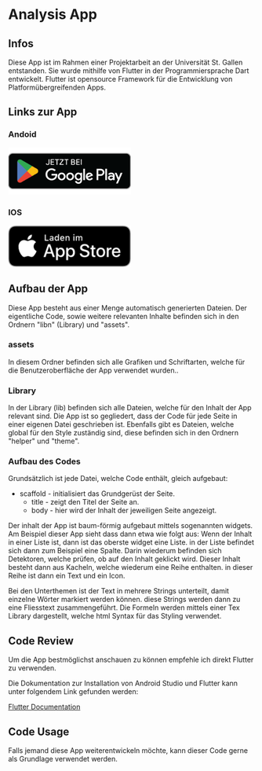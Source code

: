 # Analysis App

## Infos

Diese App ist im Rahmen einer Projektarbeit an der Universität St. Gallen entstanden. 
Sie wurde mithilfe von Flutter in der Programmiersprache Dart entwickelt. 
Flutter ist opensource Framework für die Entwicklung von Platformübergreifenden Apps.

## Links zur App

### Andoid
<p align="left">
<a href="https://play.google.com/store/apps/details?id=ch.berincini.analysis_app">
    <img alt="Get it on Google Play"
        width="250"
        src="https://github.com/Maxinio-berincini/Datenschutz/blob/main/google-play-badge.png?raw=true" />
</a>  
</p>

### IOS
<p align="left">
<a href="https://apps.apple.com/us/app/hsg-analysis/id1659301671">
    <img alt="Get it on IOS"
        width= "250"
        src="https://github.com/Maxinio-berincini/Datenschutz/blob/main/appstore-badge.png?raw=true" />
        </a>
        </p>

## Aufbau der App

Diese App besteht aus einer Menge automatisch generierten Dateien. Der eigentliche Code, sowie weitere relevanten Inhalte befinden sich in den Ordnern "libn" (Library) und "assets".

### assets

In diesem Ordner befinden sich alle Grafiken und Schriftarten, welche für die Benutzeroberfläche der App verwendet wurden..

### Library

In der Library (lib) befinden sich alle Dateien, welche für den Inhalt der App relevant sind.
Die App ist so gegliedert, dass der Code für jede Seite in einer eigenen Datei geschrieben ist.
Ebenfalls gibt es Dateien, welche global für den Style zuständig sind, diese befinden sich in den Ordnern "helper" und "theme". 

### Aufbau des Codes

Grundsätzlich ist jede Datei, welche Code enthält, gleich aufgebaut:

* scaffold  -  initialisiert das Grundgerüst der Seite.
  * title  -  zeigt den Titel der Seite an.
  * body  -  hier wird der Inhalt der jeweiligen Seite angezeigt.

Der inhalt der App ist baum-förmig aufgebaut mittels sogenannten widgets.
Am Beispiel dieser App sieht dass dann etwa wie folgt aus:
Wenn der Inhalt in einer Liste ist, dann ist das oberste widget eine Liste. in der Liste befindet sich dann zum Beispiel eine Spalte.
Darin wiederum befinden sich Detektoren, welche prüfen, ob auf den Inhalt geklickt wird. Dieser Inhalt besteht dann aus Kacheln, welche wiederum eine Reihe enthalten.
in dieser Reihe ist dann ein Text und ein Icon.

Bei den Unterthemen ist der Text in mehrere Strings unterteilt, damit einzelne Wörter markiert werden können. diese Strings werden dann zu eine Fliesstext zusammengeführt.
Die Formeln werden mittels einer Tex Library dargestellt, welche html Syntax für das Styling verwendet.


## Code Review

Um die App bestmöglichst anschauen zu können empfehle ich direkt Flutter zu verwenden.

Die Dokumentation zur Installation von Android Studio und Flutter kann unter folgendem Link gefunden werden:

[Flutter Documentation](https://docs.flutter.dev/get-started/install/ "Flutter Documentation")


## Code Usage

Falls jemand diese App weiterentwickeln möchte, kann dieser Code gerne als Grundlage verwendet werden.






